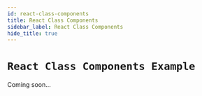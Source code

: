 ```yaml
---
id: react-class-components
title: React Class Components
sidebar_label: React Class Components
hide_title: true
---
```


# `React Class Components Example`

Coming soon...
